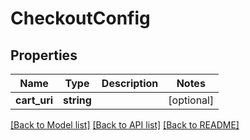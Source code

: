 # CheckoutConfig

## Properties
Name | Type | Description | Notes
------------ | ------------- | ------------- | -------------
**cart_uri** | **string** |  | [optional] 

[[Back to Model list]](../README.md#documentation-for-models) [[Back to API list]](../README.md#documentation-for-api-endpoints) [[Back to README]](../README.md)


